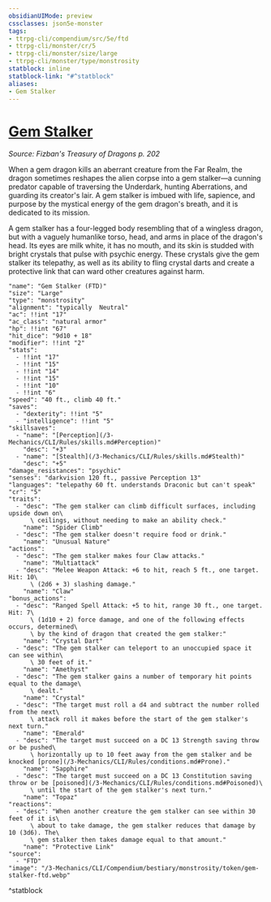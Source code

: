 ```yaml
---
obsidianUIMode: preview
cssclasses: json5e-monster
tags:
- ttrpg-cli/compendium/src/5e/ftd
- ttrpg-cli/monster/cr/5
- ttrpg-cli/monster/size/large
- ttrpg-cli/monster/type/monstrosity
statblock: inline
statblock-link: "#^statblock"
aliases:
- Gem Stalker
---
```

# [Gem Stalker](3-Mechanics\CLI\Compendium\bestiary\monstrosity/gem-stalker-ftd.md)
*Source: Fizban's Treasury of Dragons p. 202*  

When a gem dragon kills an aberrant creature from the Far Realm, the dragon sometimes reshapes the alien corpse into a gem stalker—a cunning predator capable of traversing the Underdark, hunting Aberrations, and guarding its creator's lair. A gem stalker is imbued with life, sapience, and purpose by the mystical energy of the gem dragon's breath, and it is dedicated to its mission.

A gem stalker has a four-legged body resembling that of a wingless dragon, but with a vaguely humanlike torso, head, and arms in place of the dragon's head. Its eyes are milk white, it has no mouth, and its skin is studded with bright crystals that pulse with psychic energy. These crystals give the gem stalker its telepathy, as well as its ability to fling crystal darts and create a protective link that can ward other creatures against harm.

```statblock
"name": "Gem Stalker (FTD)"
"size": "Large"
"type": "monstrosity"
"alignment": "typically  Neutral"
"ac": !!int "17"
"ac_class": "natural armor"
"hp": !!int "67"
"hit_dice": "9d10 + 18"
"modifier": !!int "2"
"stats":
  - !!int "17"
  - !!int "15"
  - !!int "14"
  - !!int "15"
  - !!int "10"
  - !!int "6"
"speed": "40 ft., climb 40 ft."
"saves":
  - "dexterity": !!int "5"
  - "intelligence": !!int "5"
"skillsaves":
  - "name": "[Perception](/3-Mechanics/CLI/Rules/skills.md#Perception)"
    "desc": "+3"
  - "name": "[Stealth](/3-Mechanics/CLI/Rules/skills.md#Stealth)"
    "desc": "+5"
"damage_resistances": "psychic"
"senses": "darkvision 120 ft., passive Perception 13"
"languages": "telepathy 60 ft. understands Draconic but can't speak"
"cr": "5"
"traits":
  - "desc": "The gem stalker can climb difficult surfaces, including upside down on\
      \ ceilings, without needing to make an ability check."
    "name": "Spider Climb"
  - "desc": "The gem stalker doesn't require food or drink."
    "name": "Unusual Nature"
"actions":
  - "desc": "The gem stalker makes four Claw attacks."
    "name": "Multiattack"
  - "desc": "Melee Weapon Attack: +6 to hit, reach 5 ft., one target. Hit: 10\
      \ (2d6 + 3) slashing damage."
    "name": "Claw"
"bonus_actions":
  - "desc": "Ranged Spell Attack: +5 to hit, range 30 ft., one target. Hit: 7\
      \ (1d10 + 2) force damage, and one of the following effects occurs, determined\
      \ by the kind of dragon that created the gem stalker:"
    "name": "Crystal Dart"
  - "desc": "The gem stalker can teleport to an unoccupied space it can see within\
      \ 30 feet of it."
    "name": "Amethyst"
  - "desc": "The gem stalker gains a number of temporary hit points equal to the damage\
      \ dealt."
    "name": "Crystal"
  - "desc": "The target must roll a d4 and subtract the number rolled from the next\
      \ attack roll it makes before the start of the gem stalker's next turn."
    "name": "Emerald"
  - "desc": "The target must succeed on a DC 13 Strength saving throw or be pushed\
      \ horizontally up to 10 feet away from the gem stalker and be knocked [prone](/3-Mechanics/CLI/Rules/conditions.md#Prone)."
    "name": "Sapphire"
  - "desc": "The target must succeed on a DC 13 Constitution saving throw or be [poisoned](/3-Mechanics/CLI/Rules/conditions.md#Poisoned)\
      \ until the start of the gem stalker's next turn."
    "name": "Topaz"
"reactions":
  - "desc": "When another creature the gem stalker can see within 30 feet of it is\
      \ about to take damage, the gem stalker reduces that damage by 10 (3d6). The\
      \ gem stalker then takes damage equal to that amount."
    "name": "Protective Link"
"source":
  - "FTD"
"image": "/3-Mechanics/CLI/Compendium/bestiary/monstrosity/token/gem-stalker-ftd.webp"
```
^statblock